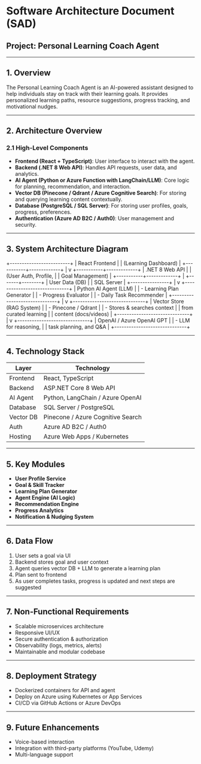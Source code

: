 # Software Architecture Document (SAD)
## Project: Personal Learning Coach Agent

---

## 1. Overview

The Personal Learning Coach Agent is an AI-powered assistant designed to help individuals stay on track with their learning goals. It provides personalized learning paths, resource suggestions, progress tracking, and motivational nudges.

---

## 2. Architecture Overview

### 2.1 High-Level Components

- **Frontend (React + TypeScript)**: User interface to interact with the agent.
- **Backend (.NET 8 Web API)**: Handles API requests, user data, and analytics.
- **AI Agent (Python or Azure Function with LangChain/LLM)**: Core logic for planning, recommendation, and interaction.
- **Vector DB (Pinecone / Qdrant / Azure Cognitive Search)**: For storing and querying learning content contextually.
- **Database (PostgreSQL / SQL Server)**: For storing user profiles, goals, progress, preferences.
- **Authentication (Azure AD B2C / Auth0)**: User management and security.

---

## 3. System Architecture Diagram
+-------------------------+
|     React Frontend      |
|  (Learning Dashboard)   |
+-----------+-------------+
            |
            v
+-----------+-------------+
|    .NET 8 Web API       |
| (User Auth, Profile,    |
|  Goal Management)       |
+-----------+-------------+
            |
    +-------+--------+
    | User Data (DB) |
    | SQL Server     |
    +----------------+
            |
            v
+------------------------------+
|   Python AI Agent (LLM)      |
| - Learning Plan Generator    |
| - Progress Evaluator         |
| - Daily Task Recommender     |
+------------------------------+
            |
            v
+------------------------------+
|   Vector Store (RAG System)  |
|  - Pinecone / Qdrant         |
|  - Stores & searches context |
|    from curated learning     |
|    content (docs/videos)     |
+------------------------------+
            |
            v
+------------------------------+
|  OpenAI / Azure OpenAI GPT   |
|  - LLM for reasoning,        |
|    task planning, and Q&A    |
+------------------------------+


---

## 4. Technology Stack

| Layer       | Technology                    |
|-------------|-------------------------------|
| Frontend    | React, TypeScript             |
| Backend     | ASP.NET Core 8 Web API        |
| AI Agent    | Python, LangChain / Azure OpenAI |
| Database    | SQL Server / PostgreSQL       |
| Vector DB   | Pinecone / Azure Cognitive Search |
| Auth        | Azure AD B2C / Auth0          |
| Hosting     | Azure Web Apps / Kubernetes   |

---

## 5. Key Modules

- **User Profile Service**
- **Goal & Skill Tracker**
- **Learning Plan Generator**
- **Agent Engine (AI Logic)**
- **Recommendation Engine**
- **Progress Analytics**
- **Notification & Nudging System**

---

## 6. Data Flow

1. User sets a goal via UI
2. Backend stores goal and user context
3. Agent queries vector DB + LLM to generate a learning plan
4. Plan sent to frontend
5. As user completes tasks, progress is updated and next steps are suggested

---

## 7. Non-Functional Requirements

- Scalable microservices architecture
- Responsive UI/UX
- Secure authentication & authorization
- Observability (logs, metrics, alerts)
- Maintainable and modular codebase

---

## 8. Deployment Strategy

- Dockerized containers for API and agent
- Deploy on Azure using Kubernetes or App Services
- CI/CD via GitHub Actions or Azure DevOps

---

## 9. Future Enhancements

- Voice-based interaction
- Integration with third-party platforms (YouTube, Udemy)
- Multi-language support
